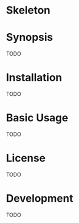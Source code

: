 # Skeleton

# Synopsis

TODO

# Installation

TODO

# Basic Usage

TODO

# License

TODO

# Development

TODO